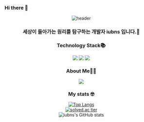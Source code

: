 ### Hi there 👋

<!--
**iubns/iubns** is a ✨ _special_ ✨ repository because its `README.md` (this file) appears on your GitHub profile.

Here are some ideas to get you started:

- 🔭 I’m currently working on ...
- 🌱 I’m currently learning ...
- 👯 I’m looking to collaborate on ...
- 🤔 I’m looking for help with ...
- 💬 Ask me about ...
- 📫 How to reach me: ...
- 😄 Pronouns: ...
- ⚡ Fun fact: ...
-->

<div align='center'>


![header](https://capsule-render.vercel.app/api?type=waving&color=auto&height=300&section=header&text=iubns's%20GitHub&fontSize=90&animation=fadeIn&fontAlignY=38&desc=세상이%20돌아가는%20원리를%20탐구하는%20개발자.&descAlignY=51&descAlign=62)


### 세상이 돌아가는 원리를 탐구하는 개발자 iubns 입니다.👋

<p></p>

### Technology Stack📚
<div align='center'>
  <span><img src="https://img.shields.io/badge/HTML5-E34F26?style=flat-square&logo=HTML5&logoColor=white"/><span>
  <span><img src="https://img.shields.io/badge/TypeScript-3178C6?style=flat-square&logo=typescript&logoColor=white"/></span>
  <span><img src="https://img.shields.io/badge/Vue-4FC08D?style=flat-square&logo=vuedotjs&logoColor=white"/></span>
</div>


### About Me👩‍💻

<div align='center'>
  <a href="https://velog.io/@iubns"><img src="https://img.shields.io/badge/velog-1DBF73?style=flat-square&logo=Vimeo&logoColor=white"/></a>
</div>

    
### My stats 🤓
  
[![Top Langs](https://github-readme-stats.vercel.app/api/top-langs/?username=iubns&layout=compact)](https://github.com/anuraghazra/github-readme-stats) <br/>
[![solved.ac tier](http://mazassumnida.wtf/api/generate_badge?boj=iubns)](https://solved.ac/iubns) <br/>
![iubns's GitHub stats](https://github-readme-stats.vercel.app/api?username=iubns&show_icons=true) <br/>
</div>

